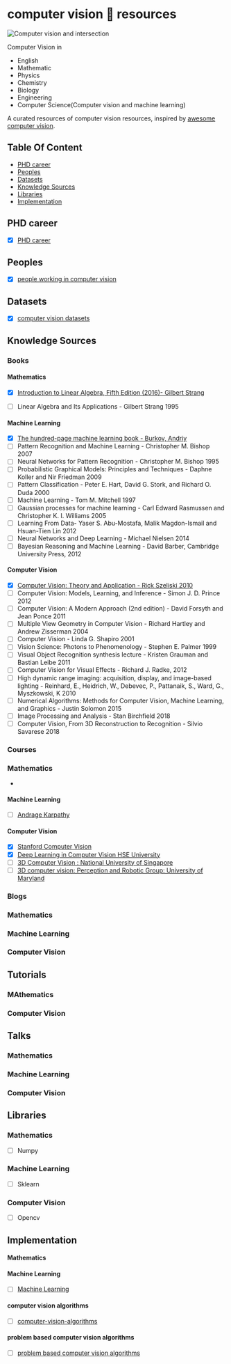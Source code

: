 # computer vision 👀 resources

![Computer vision and intersection](https://raw.githubusercontent.com/MadanBaduwal/computer-vision-resources/main/computer_vision_and_intersection.png)

Computer Vision in 
* English
* Mathematic 
* Physics
* Chemistry
* Biology
* Engineering
* Computer Science(Computer vision and machine learning)

A curated resources of computer vision resources, inspired by [awesome computer vision](https://github.com/jbhuang0604/awesome-computer-vision).

## Table Of Content
- [PHD career](#phd-career)
- [Peoples](#peoples)
- [Datasets](#datasets)
- [Knowledge Sources](#knowledge-sources)
- [Libraries](#libraries)
- [Implementation](#implementation)


## PHD career

- [X] [PHD career](https://github.com/MadanBaduwal/phd-career)


## Peoples

- [X] [people working in computer vision](https://github.com/MadanBaduwal/people-in-computer-vision)


## Datasets

- [X] [computer vision datasets](https://www.computervisiondatasets.ml/)


## Knowledge Sources

### Books

#### Mathematics
- [X] [Introduction to Linear Algebra, Fifth Edition (2016)- Gilbert Strang](https://math.mit.edu/~gs/linearalgebra/)
- [ ] Linear Algebra and Its Applications - Gilbert Strang 1995


#### Machine Learning
- [X] [The hundred-page machine learning book - Burkov, Andriy](https://b-ok.asia/book/3710356/c8880d)
- [ ] Pattern Recognition and Machine Learning - Christopher M. Bishop 2007
- [ ] Neural Networks for Pattern Recognition - Christopher M. Bishop 1995
- [ ] Probabilistic Graphical Models: Principles and Techniques - Daphne Koller and Nir Friedman 2009
- [ ] Pattern Classification - Peter E. Hart, David G. Stork, and Richard O. Duda 2000
- [ ] Machine Learning - Tom M. Mitchell 1997
- [ ] Gaussian processes for machine learning - Carl Edward Rasmussen and Christopher K. I. Williams 2005
- [ ] Learning From Data- Yaser S. Abu-Mostafa, Malik Magdon-Ismail and Hsuan-Tien Lin 2012
- [ ] Neural Networks and Deep Learning - Michael Nielsen 2014
- [ ] Bayesian Reasoning and Machine Learning - David Barber, Cambridge University Press, 2012

#### Computer Vision

- [X] [Computer Vision: Theory and Application - Rick Szeliski 2010](http://szeliski.org/Book/)
- [ ] Computer Vision: Models, Learning, and Inference - Simon J. D. Prince 2012
- [ ] Computer Vision: A Modern Approach (2nd edition) - David Forsyth and Jean Ponce 2011
- [ ] Multiple View Geometry in Computer Vision - Richard Hartley and Andrew Zisserman 2004
- [ ] Computer Vision - Linda G. Shapiro 2001
- [ ] Vision Science: Photons to Phenomenology - Stephen E. Palmer 1999
- [ ] Visual Object Recognition synthesis lecture - Kristen Grauman and Bastian Leibe 2011
- [ ] Computer Vision for Visual Effects - Richard J. Radke, 2012
- [ ] High dynamic range imaging: acquisition, display, and image-based lighting - Reinhard, E., Heidrich, W., Debevec, P., Pattanaik, S., Ward, G., Myszkowski, K 2010
- [ ] Numerical Algorithms: Methods for Computer Vision, Machine Learning, and Graphics - Justin Solomon 2015
- [ ] Image Processing and Analysis - Stan Birchfield 2018
- [ ] Computer Vision, From 3D Reconstruction to Recognition - Silvio Savarese 2018

### Courses

### Mathematics
- 

#### Machine Learning
- [ ] [Andrage Karpathy](https://www.youtube.com/watch?v=VMj-3S1tku0)

#### Computer Vision
- [X] [Stanford Computer Vision](https://www.youtube.com/watch?v=vT1JzLTH4G4&list=PLf7L7Kg8_FNxHATtLwDceyh72QQL9pvpQ)
- [X]  [Deep Learning in Computer Vision HSE University]()
- [ ] [3D Computer Vision : National University of Singapore](https://www.youtube.com/watch?v=LAHQ_qIzNGU&list=PLxg0CGqViygP47ERvqHw_v7FVnUovJeaz)
- [ ] [3D computer vision: Perception and Robotic Group: University of Maryland](https://prg.cs.umd.edu/open-positions)

### Blogs

### Mathematics

### Machine Learning

### Computer Vision

## Tutorials

### MAthematics

### Computer Vision

## Talks

### Mathematics

### Machine Learning

### Computer Vision


## Libraries

### Mathematics
- [ ] Numpy

### Machine Learning

- [ ] Sklearn

### Computer Vision
- [ ] Opencv


## Implementation

#### Mathematics

#### Machine Learning
- [ ] [Machine Learning](https://github.com/MadanBaduwal/ML-algorithms)

#### computer vision algorithms
- [ ] [computer-vision-algorithms](https://madanbaduwal.github.io/computer-vision-algorithms/categories/)

#### problem based computer vision algorithms 
- [ ] [problem based computer vision algorithms](https://madanbaduwal.github.io/problem-based-computer-vision-algorithms/)


